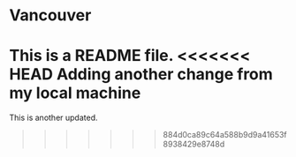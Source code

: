 # Vancouver
This is a README file.
<<<<<<< HEAD
Adding another change from my local machine
=======
This is another updated.
>>>>>>> 884d0ca89c64a588b9d9a41653f8938429e8748d
